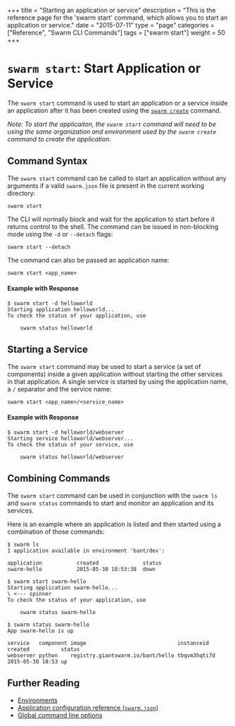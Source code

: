 +++
title = "Starting an application or service"
description = "This is the reference page for the 'swarm start' command, which allows you to start an application or service."
date = "2015-07-11"
type = "page"
categories = ["Reference", "Swarm CLI Commands"]
tags = ["swarm start"]
weight = 50
+++

# `swarm start`: Start Application or Service

The `swarm start` command is used to start an application or a service inside an application after it has been created using the [`swarm create`](/reference/cli/create/) command.

*Note: To start the applicaiton, the `swarm start` command will need to be using the same organization and environment used by the `swarm create` command to create the application.*

## Command Syntax

The `swarm start` command can be called to start an application without any arguments if a valid `swarm.json` file is present in the current working directory:

```nohighlight
swarm start
```

The CLI will normally block and wait for the application to start before it returns control to the shell. The command can be issued in non-blocking mode using the `-d` or `--detach` flags:

```nohighlight
swarm start --detach
```

The command can also be passed an application name:

```nohighlight
swarm start <app_name>
```

#### Example with Response
```nohighlight
$ swarm start -d helloworld
Starting application helloworld...
To check the status of your application, use

	swarm status helloworld
```

## Starting a Service
The `swarm start` command may be used to start a service (a set of components) inside a given application without starting the other services in that application. A single service is started by using the application name, a `/` separator and the service name:

```nohighlight
swarm start <app_name>/<service_name>
```

#### Example with Response
```nohighlight
$ swarm start -d helloworld/webserver
Starting service helloworld/webserver...
To check the status of your service, use

	swarm status helloworld/webserver
```

## Combining Commands
The `swarm start` command can be used in conjunction with the `swarm ls` and `swarm status` commands to start and monitor an application and its services.

Here is an example where an application is listed and then started using a combination of those commands:

```nohighlight
$ swarm ls
1 application available in environment 'bant/dev':

application           created              status
swarm-hello           2015-05-30 18:53:38  down

$ swarm start swarm-hello
Starting application swarm-hello...
\ <--- spinner
To check the status of your application, use

	swarm status swarm-hello

$ swarm status swarm-hello
App swarm-hello is up

service   component image                             instanceid   created          status
webserver python    registry.giantswarm.io/bant/hello tbqvm3hqti7d 2015-05-30 18:53 up
```

## Further Reading

* [Environments](/reference/cli/env/)
* [Application configuration reference (`swarm.json`)](/reference/swarm-json/)
* [Global command line options](/reference/cli/global-options/)
